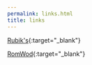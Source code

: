 ```yaml
---
permalink: links.html
title: links
---
```


[Rubik's](https://defhacks.github.io/badmephisto-mirror/begsoln/){:target="_blank"}

[RomWod](https://app.romwod.com/){:target="_blank"}

